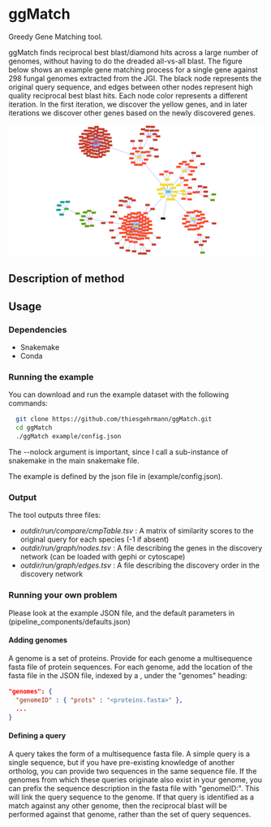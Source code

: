 # ggMatch
Greedy Gene Matching tool.

ggMatch finds reciprocal best blast/diamond hits across a large number of genomes, without having to do the dreaded all-vs-all blast.
The figure below shows an example gene matching process for a single gene against 298 fungal genomes extracted from the JGI.
The black node represents the original query sequence, and edges between other nodes represent high quality reciprocal best blast hits.
Each node color represents a different iteration.
In the first iteration, we discover the yellow genes, and in later iterations we discover other genes based on the newly discovered genes.

![Example gene graph created by ggMatch](images/process.png)

## Description of method

## Usage

### Dependencies

 - Snakemake
 - Conda

### Running the example

You can download and run the example dataset with the following commands:

```bash
  git clone https://github.com/thiesgehrmann/ggMatch.git
  cd ggMatch
  ./ggMatch example/config.json
```

The --nolock argument is important, since I call a sub-instance of snakemake in the main snakemake file.

The example is defined by the json file in (example/config.json).

### Output

The tool outputs three files:
 * *outdir/run/compare/cmpTable.tsv* : A matrix of similarity scores to the original query for each species (-1 if absent)
 * *outdir/run/graph/nodes.tsv* : A file describing the genes in the discovery network (can be loaded with gephi or cytoscape)
 * *outdir/run/graph/edges.tsv* : A file describing the discovery order in the discovery network

### Running your own problem

Please look at the example JSON file, and the default parameters in (pipeline_components/defaults.json)

#### Adding genomes

A genome is a set of proteins.
Provide for each genome a multisequence fasta file of protein sequences.
For each genome, add the location of the fasta file in the JSON file, indexed by a <genomeID>, under the "genomes" heading:
``` json
"genomes": {
  "genomeID" : { "prots" : "<proteins.fasta>" },
  ...
}
```

#### Defining a query

A query takes the form of a multisequence fasta file.
A simple query is a single sequence, but if you have pre-existing knowledge of another ortholog, you can provide two sequences in the same sequence file.
If the genomes from which these queries originate also exist in your genome, you can prefix the sequence description in the fasta file with "genomeID:".
This will link the query sequence to the genome.
If that query is identified as a match against any other genome, then the reciprocal blast will be performed against that genome, rather than the set of query sequences.

